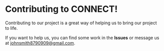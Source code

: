 # Contributing to CONNECT!

Contributing to our project is a great way of helping us to bring our project to life. 

If you want to help us, you can find some work in the **Issues** or message us at johnsmith8790909@gmail.com.
